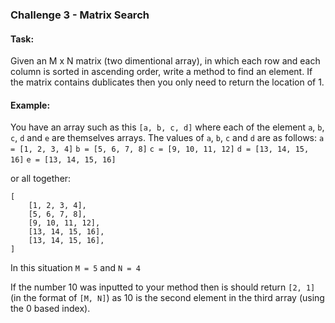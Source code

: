 ### Challenge 3 - Matrix Search

#### Task:
Given an M x N matrix (two dimentional array), in which each row and each column is sorted in ascending order, write a method to find an element. If the matrix contains dublicates then you only need to return the location of 1.

#### Example:
You have an array such as this `[a, b, c, d]` where each of the element `a`, `b`, `c`, `d` and `e` are themselves arrays.
The values of `a`, `b`, `c` and `d` are as follows:
`a = [1, 2, 3, 4]`
`b = [5, 6, 7, 8]`
`c = [9, 10, 11, 12]`
`d = [13, 14, 15, 16]`
`e = [13, 14, 15, 16]`

or all together:

```
[
    [1, 2, 3, 4],
    [5, 6, 7, 8],
    [9, 10, 11, 12],
    [13, 14, 15, 16],
    [13, 14, 15, 16],
]
```

In this situation `M = 5` and `N = 4`

If the number 10 was inputted to your method then is should return `[2, 1]` (in the format of `[M, N]`) as 10 is the second element in the third array (using the 0 based index).